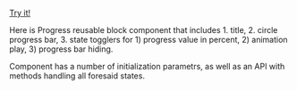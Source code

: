 [Try it!](https://drakofm.github.io/progress-block/)

Here is Progress reusable block component that includes 
    1. title,
    2. circle progress bar,
    3. state togglers for
        1) progress value in percent,
        2) animation play,
        3) progress bar hiding.

Component has a number of initialization parametrs, as well as an API with methods handling all foresaid states.
